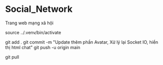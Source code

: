 # Social_Network
Trang web mạng xã hội 

source ../.venv/bin/activate

git add .
git commit -m "Update thêm phần Avatar, Xử lý lại Socket IO, hiển thị html chat"
git push -u origin main

git pull
